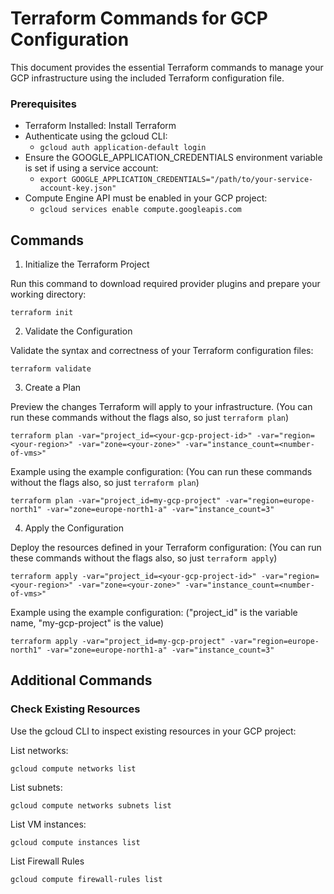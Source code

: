 # Terraform Commands for GCP Configuration

This document provides the essential Terraform commands to manage your GCP infrastructure using the included Terraform configuration file.

### Prerequisites
- Terraform Installed: Install Terraform
- Authenticate using the gcloud CLI: 
  - ```gcloud auth application-default login``` 
- Ensure the GOOGLE_APPLICATION_CREDENTIALS environment variable is set if using a service account: 
  - ```export GOOGLE_APPLICATION_CREDENTIALS="/path/to/your-service-account-key.json"```
- Compute Engine API must be enabled in your GCP project:
  - ```gcloud services enable compute.googleapis.com```

## Commands

1. Initialize the Terraform Project

Run this command to download required provider plugins and prepare your working directory:
```
terraform init
```

2. Validate the Configuration

Validate the syntax and correctness of your Terraform configuration files:
```
terraform validate
```

3. Create a Plan

Preview the changes Terraform will apply to your infrastructure. (You can run these commands without the flags also, so just `terraform plan`)

```
terraform plan -var="project_id=<your-gcp-project-id>" -var="region=<your-region>" -var="zone=<your-zone>" -var="instance_count=<number-of-vms>"
```

Example using the example configuration: (You can run these commands without the flags also, so just `terraform plan`)

```
terraform plan -var="project_id=my-gcp-project" -var="region=europe-north1" -var="zone=europe-north1-a" -var="instance_count=3"
```

4. Apply the Configuration

Deploy the resources defined in your Terraform configuration: (You can run these commands without the flags also, so just `terraform apply`)

```
terraform apply -var="project_id=<your-gcp-project-id>" -var="region=<your-region>" -var="zone=<your-zone>" -var="instance_count=<number-of-vms>"
```

Example using the example configuration: ("project_id" is the variable name, "my-gcp-project" is the value)

```
terraform apply -var="project_id=my-gcp-project" -var="region=europe-north1" -var="zone=europe-north1-a" -var="instance_count=3"
```

## Additional Commands

### Check Existing Resources

Use the gcloud CLI to inspect existing resources in your GCP project:

List networks:
```
gcloud compute networks list
```

List subnets:
```
gcloud compute networks subnets list
```

List VM instances:
```
gcloud compute instances list
```

List Firewall Rules
```
gcloud compute firewall-rules list
```

